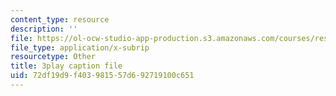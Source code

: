 ```yaml
---
content_type: resource
description: ''
file: https://ol-ocw-studio-app-production.s3.amazonaws.com/courses/res-6-012-introduction-to-probability-spring-2018/72df19d9f403981557d692719100c651_7B3cDe39lwY.srt
file_type: application/x-subrip
resourcetype: Other
title: 3play caption file
uid: 72df19d9-f403-9815-57d6-92719100c651
---
```

